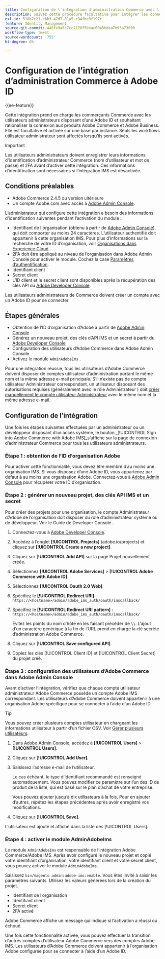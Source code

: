 ```yaml
---
title: Configuration de l’intégration d’administration Commerce avec l’ID
description: Suivez cette procédure facultative pour intégrer les connexions du compte utilisateur d’administrateur Adobe Commerce à Adobe ID.
exl-id: 518b7c21-e6b3-47d7-81a5-c34fbe0f197c
feature: Identity Management
source-git-commit: 446fe9a5c7cc7178f5bbac0045bdea7e93a73699
workflow-type: tm+mt
source-wordcount: '755'
ht-degree: 0%

---
```


# Configuration de l’intégration d’administration Commerce à Adobe ID

{{ee-feature}}

Cette intégration prend en charge les commerçants Commerce avec les utilisateurs administrateurs disposant d’une Adobe ID et souhaitant rationaliser la connexion aux produits Adobe Commerce et Adobe Business. Elle est facultative et activée sur une base par instance. Seuls les workflows utilisateur administrateur sont affectés lorsqu’ils sont activés. 

>[!IMPORTANT]
>
>Les utilisateurs administrateurs doivent enregistrer leurs informations d’identification d’administrateur Commerce (nom d’utilisateur et mot de passe) et 2FA avant d’activer cette intégration. Ces informations d’identification sont nécessaires si l’intégration IMS est désactivée.

## Conditions préalables

* Adobe Commerce 2.4.5 ou version ultérieure
* Un compte Adobe.com avec accès à [Adobe Admin Console](https://adminconsole.adobe.com/).

L’administrateur qui configure cette intégration a besoin des informations d’identification suivantes pendant l’activation du module :

* Identifiant de l&#39;organisation (obtenu à partir de [Adobe Admin Console](https://adminconsole.adobe.com/)), qui doit comporter au moins 24 caractères. L’utilisateur authentifié doit appartenir à cette organisation IMS. Pour plus d’informations sur la recherche de votre ID d’organisation, voir [Organisations dans Experience Cloud](https://experienceleague.adobe.com/docs/core-services/interface/administration/organizations.html).
* 2FA doit être appliqué au niveau de l’organisation dans Adobe Admin Console pour activer le module. Cochez la case [Paramètres d’authentification](https://helpx.adobe.com/enterprise/using/authentication-settings.html#two-step-verification).
* Identifiant client
* Secret client
* L’ID client et le secret client sont disponibles après la récupération des clés API du [Adobe Developer Console](https://developer.adobe.com/developer-console/docs/guides/credentials/).

Les utilisateurs administrateurs de Commerce doivent créer un compte avec un Adobe ID pour se connecter.

## Étapes générales

* Obtention de l’ID d’organisation d’Adobe à partir de [Adobe Admin Console](https://adminconsole.adobe.com/)
* Générez un nouveau projet, des clés d’API IMS et un secret à partir du [Adobe Developer Console](https://developer.adobe.com/)
* Configuration des utilisateurs d’Adobe Commerce dans Adobe Admin Console
* Activez le module `AdminAdobeIms` .

Pour une intégration réussie, tous les utilisateurs d’Adobe Commerce doivent disposer de comptes utilisateur d’administration portant le même nom et la même adresse e-mail principale. S’il n’existe pas de compte utilisateur Administrateur correspondant, un utilisateur disposant des autorisations requises (généralement avec le rôle Administrateur ) doit [créer manuellement le compte utilisateur Administrateur](../systems/permissions-users-all.md#create-a-user) avec le même nom et la même adresse e-mail.

## Configuration de l’intégration

Une fois les étapes suivantes effectuées par un administrateur ou un développeur disposant d’un accès système, le bouton _[!UICONTROL Sign into Adobe Commerce with Adobe IMS]_s’affiche sur la page de connexion d’administrateur Commerce pour tous les utilisateurs administrateurs.

### Étape 1 : obtention de l’ID d’organisation Adobe

Pour activer cette fonctionnalité, vous devez être membre d’au moins une organisation IMS. Si vous disposez d’une Adobe ID, vous appartenez par défaut à au moins une organisation Adobe. Connectez-vous à [Adobe Admin Console](https://adminconsole.adobe.com/) pour récupérer votre ID d’organisation.

### Étape 2 : générer un nouveau projet, des clés API IMS et un secret

Pour créer des projets pour une organisation, le compte Administrateur d’Adobe de l’organisation doit disposer du rôle d’administrateur système ou de développeur. Voir le Guide de Developer Console [](https://developer.adobe.com/developer-console/docs/guides/projects/).

1. Connectez-vous à [Adobe Developer Console](https://developer.adobe.com/).
1. Accédez à l’onglet **[!UICONTROL Projects]** (adobe.io/projects) et cliquez sur **[!UICONTROL Create a new project]**.
1. Cliquez sur **[!UICONTROL Add API]** sur la page Projet nouvellement créée.
1. Sélectionnez **[!UICONTROL Adobe Services]** > **[!UICONTROL Adobe Commerce with Adobe ID]**.
1. Sélectionnez **[!UICONTROL Oauth 2.0 Web]**.
1. Spécifiez le **[!UICONTROL Redirect URI]** : `https://<hostname>/admin/adobe_ims_auth/oauth/imscallback/`
1. Spécifiez le **[!UICONTROL Redirect URI pattern]** : `https://<hostname>/admin/adobe_ims_auth/oauth/imscallback/`

   Évitez les points du nom d’hôte en les faisant précéder de `\\`. L’ajout d’un caractère générique à la fin de l’URL prend en charge la clé secrète d’administration Adobe Commerce.

1. Cliquez sur **[!UICONTROL Save configured API]**.
1. Copiez les clés [!UICONTROL Client ID] et [!UICONTROL Client Secret] du projet créé.

### Étape 3 : configuration des utilisateurs d’Adobe Commerce dans Adobe Admin Console

Avant d’activer l’intégration, vérifiez que chaque compte utilisateur administrateur Adobe Commerce possède un compte Adobe IMS correspondant. Les utilisateurs d’Adobe Commerce doivent appartenir à une organisation Adobe spécifique pour se connecter à l’aide d’un Adobe ID.

>[!TIP]
>
>Vous pouvez créer plusieurs comptes utilisateur en chargeant les informations utilisateur à partir d’un fichier CSV. Voir [Gérer plusieurs utilisateurs](https://helpx.adobe.com/enterprise/using/bulk-upload-users.html).

1. Dans [Adobe Admin Console](https://helpx.adobe.com/fr/enterprise/using/admin-console.html), accédez à **[!UICONTROL Users]** > **[!UICONTROL Users]**.

1. Cliquez sur **[!UICONTROL Add User]**.

1. Saisissez l’adresse e-mail de l’utilisateur.

   Le cas échéant, le type d’identifiant recommandé est renseigné automatiquement. Vous pouvez modifier ce paramètre sur l’un des ID de produit de la liste, qui est basé sur le plan d’achat de votre entreprise.

   Vous pouvez ajouter jusqu’à dix utilisateurs à la fois. Pour en ajouter d’autres, répétez les étapes précédentes après avoir enregistré vos modifications.

1. Cliquez sur **[!UICONTROL Save]**.

L’utilisateur est ajouté et affiché dans la liste des [!UICONTROL Users].

### Étape 4 : activer le module AdminAdobeIms

Le module `AdminAdobeIms` est responsable de l’intégration Adobe Commerce/Adobe IMS. Après avoir configuré le nouveau projet et copié votre identifiant d’organisation, votre identifiant client et votre secret client, vous pouvez activer le module `AdminAdobeIms`.

Saisissez `bin/magento admin:adobe-ims:enable`. Vous êtes invité à saisir les paramètres suivants. Utilisez les valeurs générées lors de la création du projet.

* Identifiant de l’organisation
* Identifiant client
* Secret client
* 2FA activé

Adobe Commerce affiche un message qui indique si l’activation a réussi ou échoué.

Une fois cette fonctionnalité activée, vous pouvez effectuer la transition d’autres comptes d’utilisateur Adobe Commerce vers des comptes Adobe IMS. Les utilisateurs d’Adobe Commerce doivent appartenir à l’organisation Adobe configurée pour se connecter à l’aide d’un Adobe ID.
